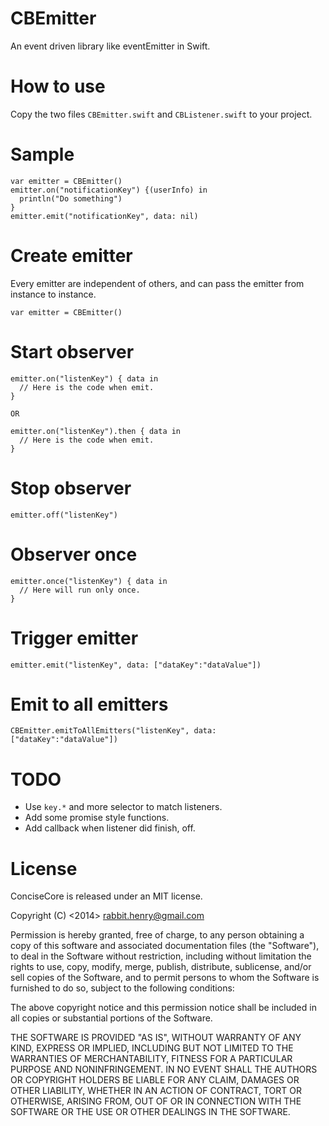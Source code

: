 CBEmitter
=========

An event driven library like eventEmitter in Swift.

# How to use

Copy the two files `CBEmitter.swift` and `CBListener.swift` to your project.

# Sample

```
var emitter = CBEmitter()
emitter.on("notificationKey") {(userInfo) in
  println("Do something")
}
emitter.emit("notificationKey", data: nil)
```

# Create emitter

Every emitter are independent of others, and can pass the emitter from instance to instance.

```
var emitter = CBEmitter()
```

# Start observer

```
emitter.on("listenKey") { data in
  // Here is the code when emit.
}

OR

emitter.on("listenKey").then { data in
  // Here is the code when emit.
}
```

# Stop observer

```
emitter.off("listenKey")
```

# Observer once

```
emitter.once("listenKey") { data in
  // Here will run only once.
}
```

# Trigger emitter

```
emitter.emit("listenKey", data: ["dataKey":"dataValue"])
```

# Emit to all emitters

```
CBEmitter.emitToAllEmitters("listenKey", data: ["dataKey":"dataValue"])
```

# TODO

* Use `key.*` and more selector to match listeners.
* Add some promise style functions. 
* Add callback when listener did finish, off.

# License

ConciseCore is released under an MIT license. 

Copyright (C) <2014> <rabbit.henry@gmail.com>

Permission is hereby granted, free of charge, to any person obtaining a copy of this software and associated documentation files (the "Software"), to deal in the Software without restriction, including without limitation the rights to use, copy, modify, merge, publish, distribute, sublicense, and/or sell copies of the Software, and to permit persons to whom the Software is furnished to do so, subject to the following conditions:

The above copyright notice and this permission notice shall be included in all copies or substantial portions of the Software.

THE SOFTWARE IS PROVIDED "AS IS", WITHOUT WARRANTY OF ANY KIND, EXPRESS OR IMPLIED, INCLUDING BUT NOT LIMITED TO THE WARRANTIES OF MERCHANTABILITY, FITNESS FOR A PARTICULAR PURPOSE AND NONINFRINGEMENT. IN NO EVENT SHALL THE AUTHORS OR COPYRIGHT HOLDERS BE LIABLE FOR ANY CLAIM, DAMAGES OR OTHER LIABILITY, WHETHER IN AN ACTION OF CONTRACT, TORT OR OTHERWISE, ARISING FROM, OUT OF OR IN CONNECTION WITH THE SOFTWARE OR THE USE OR OTHER DEALINGS IN THE SOFTWARE.
